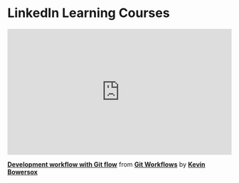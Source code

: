 <h1>LinkedIn Learning Courses</h1>

<div style="position:relative;height:0;padding-bottom:56.25%"><iframe width="640" height="360" src="https://www.linkedin.com/learning/embed/git-workflows/development-workflow-with-git-flow?autoplay=false&claim=AQFlQTh8sXhpuAAAAYZMZKiZXSLumM2N7E2yL7i2joTtlYlY8f9lB5UeNTZJVpuj4JAcEnOmm-29--4TEzrhGeDjUh4uChbdHJYIb-tFbLsXnthAxwN3qxMINOlm1Aenxx33I20hAUBaHmN7MHdyljUozn169xJ03V_46zJAZ5uucwpPJgw4HjztVZtWqqOImVRUmHXU5CFE1QFQ6yahHjSx-fIIH3e4GXX-HGx5YJI2-5E8itBhjVeKaMYwBVFcRzi6XuNQOHkIMYZUuTCBspngxpy7iXELvaGc6PIAbaBOCW_EQKoLl-x3mW67I6XFi7fKjoj6f7XzVn_whnUaFe5S0ngeu0Zlrp831zxmLrr8B5lxEMepO3TcYyR_URBr5RlxTSAlTcaUBaQkz-iQP2hzvUKyVvb7trf2IhYnjQoOpco7GsWy_a--0clW0V-HSd1baalSfu2ckJaUwZhc0tDk4sQ1uQC8jqlNo3R1DGOQiv0_KFtwvNbfQkl7GIH6x48h1F0sHPrbWSdT_XRcV0IkuYESbGJnasTcaQ8fdALDFSCkI_1NFV2kSoecOLto3NKJGXsNflOIw0Cq4feEpEZT9uAN_3zAPb-RD4mXmH943IgXdZsmCkYB2yM2h7YvcgZeEKjrXJNMZGVLEtYFPIWX88NIYsSa0_KK-AMT8NjAyG2sEhRvC26s_pBai5hkJO3JOax1TJh5VRmN9yw83EI1DoTRsT-voUUx3LNbD9ZJamhGiC9V-x6OUTdTg5r8jW0BhfII1voMG9F00UKHGy8RXx_DRNZjEHzkfIWLMHZkRssJZwu0BEaPj7P4JvVcprfAGjl_QF2PcG7BcAuzJXoI7dgStjNyWm80_yEum9FU7cCKFYUtmhq-MuWpE0H9gFJaLP5IgaHpN9YsBM55tbjVaEBboD3LlASheZu22jGdlNa98lD42iek9sZPgAOd5vbv8VR5DM215HPkCQAFXvvPMhGzixX_leCBoPS5w3g6PKRdvNRTJrxX0qK_7SSETKtDXqa7xLueSYLxmpHUQAMiV8PvPXbK1XTBfcN7J74MluCOHdSYxoXg4MhIam2k_-_5G7xh8g7BmyObZV88dpr3YzJ9tM9aSREwreHOmUwVY05si3a4-HGoLZlQRiSmzLcQhKZktB3wCjDYusi_r6UwnyehwTT0nlU&lipi=urn%3Ali%3Apage%3Ad_learning_content%3BTH%2BvzB01QQqm0QkHr9MtVg%3D%3D&licu" mozallowfullscreen="true" webkitallowfullscreen="true" allowfullscreen="true" frameborder="0" style="position:absolute;width:100%;height:100%;left:0"></iframe></div><p><strong><a href="https://www.linkedin.com/learning/git-workflows/development-workflow-with-git-flow?trk=embed_lil">Development workflow with Git flow</a></strong> from <strong><a href="https://www.linkedin.com/learning/git-workflows?trk=embed_lil">Git Workflows</a></strong> by <strong><a href="https://www.linkedin.com/learning/instructors/kevin-bowersox?trk=embed_lil">Kevin Bowersox</a></strong></p>
